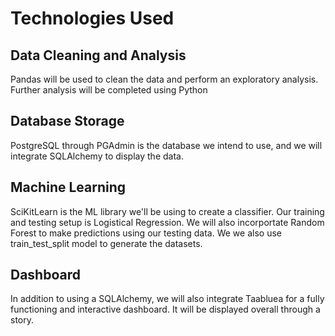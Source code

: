 # Technologies Used
## Data Cleaning and Analysis
Pandas will be used to clean the data and perform an exploratory analysis. Further analysis will be completed using Python

## Database Storage
PostgreSQL through PGAdmin is the database we intend to use, and we will integrate SQLAlchemy to display the data.

## Machine Learning
SciKitLearn is the ML library we'll be using to create a classifier. Our training and testing setup is Logistical Regression. We will also incorportate Random Forest to make predictions using our testing data. We we also use train_test_split model to generate the datasets. 

## Dashboard
In addition to using a SQLAlchemy, we will also integrate Taabluea for a fully functioning and interactive dashboard. It will be displayed overall through a story. 